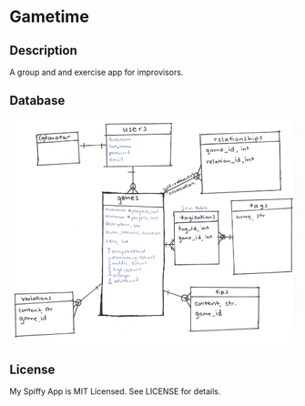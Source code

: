 # Gametime

## Description

A group and and exercise app for improvisors.

## Database

![Picture of database schema](https://raw.githubusercontent.com/kthffmn/gametime/tags/public/img/database_schema.png)

## License

My Spiffy App is MIT Licensed. See LICENSE for details.
